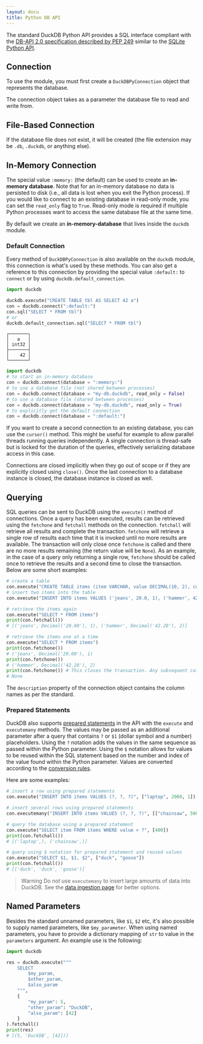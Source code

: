 ```yaml
---
layout: docu
title: Python DB API
---
```


The standard DuckDB Python API provides a SQL interface compliant with the [DB-API 2.0 specification described by PEP 249](https://www.python.org/dev/peps/pep-0249/) similar to the [SQLite Python API](https://docs.python.org/3.7/library/sqlite3.html).

## Connection

To use the module, you must first create a `DuckDBPyConnection` object that represents the database.

The connection object takes as a parameter the database file to read and write from.

## File-Based Connection

If the database file does not exist, it will be created (the file extension may be `.db`, `.duckdb`, or anything else).

## In-Memory Connection

The special value `:memory:` (the default) can be used to create an **in-memory database**. Note that for an in-memory database no data is persisted to disk (i.e., all data is lost when you exit the Python process). If you would like to connect to an existing database in read-only mode, you can set the `read_only` flag to `True`. Read-only mode is required if multiple Python processes want to access the same database file at the same time.

By default we create an **in-memory-database** that lives inside the `duckdb` module.

### Default Connection

Every method of `DuckDBPyConnection` is also available on the `duckdb` module, this connection is what's used by these methods.
You can also get a reference to this connection by providing the special value `:default:` to `connect` or by using `duckdb.default_connection`.

```python
import duckdb

duckdb.execute("CREATE TABLE tbl AS SELECT 42 a")
con = duckdb.connect(":default:")
con.sql("SELECT * FROM tbl")
# or
duckdb.default_connection.sql("SELECT * FROM tbl")
```

```text
┌───────┐
│   a   │
│ int32 │
├───────┤
│    42 │
└───────┘
```

```python
import duckdb
# to start an in-memory database
con = duckdb.connect(database = ":memory:")
# to use a database file (not shared between processes)
con = duckdb.connect(database = "my-db.duckdb", read_only = False)
# to use a database file (shared between processes)
con = duckdb.connect(database = "my-db.duckdb", read_only = True)
# to explicitly get the default connection
con = duckdb.connect(database = ":default:")
```

If you want to create a second connection to an existing database, you can use the `cursor()` method. This might be useful for example to allow parallel threads running queries independently. A single connection is thread-safe but is locked for the duration of the queries, effectively serializing database access in this case.

Connections are closed implicitly when they go out of scope or if they are explicitly closed using `close()`.  Once the last connection to a database instance is closed, the database instance is closed as well.

## Querying

SQL queries can be sent to DuckDB using the `execute()` method of connections. Once a query has been executed, results can be retrieved using the `fetchone` and `fetchall` methods on the connection. `fetchall` will retrieve all results and complete the transaction. `fetchone` will retrieve a single row of results each time that it is invoked until no more results are available. The transaction will only close once `fetchone` is called and there are no more results remaining (the return value will be `None`). As an example, in the case of a query only returning a single row, `fetchone` should be called once to retrieve the results and a second time to close the transaction. Below are some short examples:

```python
# create a table
con.execute("CREATE TABLE items (item VARCHAR, value DECIMAL(10, 2), count INTEGER)")
# insert two items into the table
con.execute("INSERT INTO items VALUES ('jeans', 20.0, 1), ('hammer', 42.2, 2)")

# retrieve the items again
con.execute("SELECT * FROM items")
print(con.fetchall())
# [('jeans', Decimal('20.00'), 1), ('hammer', Decimal('42.20'), 2)]

# retrieve the items one at a time
con.execute("SELECT * FROM items")
print(con.fetchone())
# ('jeans', Decimal('20.00'), 1)
print(con.fetchone())
# ('hammer', Decimal('42.20'), 2)
print(con.fetchone()) # This closes the transaction. Any subsequent calls to .fetchone will return None
# None
```

The `description` property of the connection object contains the column names as per the standard.

### Prepared Statements

DuckDB also supports [prepared statements](../../sql/query_syntax/prepared_statements) in the API with the `execute` and `executemany` methods. The values may be passed as an additional parameter after a query that contains `?` or `$1` (dollar symbol and a number) placeholders. Using the `?` notation adds the values in the same sequence as passed within the Python parameter. Using the `$` notation allows for values to be reused within the SQL statement based on the number and index of the value found within the Python parameter. Values are converted according to the [conversion rules](conversion#object-conversion-python-object-to-duckdb).

Here are some examples:

```python
# insert a row using prepared statements
con.execute("INSERT INTO items VALUES (?, ?, ?)", ["laptop", 2000, 1])

# insert several rows using prepared statements
con.executemany("INSERT INTO items VALUES (?, ?, ?)", [["chainsaw", 500, 10], ["iphone", 300, 2]] )

# query the database using a prepared statement
con.execute("SELECT item FROM items WHERE value > ?", [400])
print(con.fetchall())
# [('laptop',), ('chainsaw',)]

# query using $ notation for prepared statement and reused values
con.execute("SELECT $1, $1, $2", ["duck", "goose"])
print(con.fetchall())
# [('duck', 'duck', 'goose')]
```

> Warning Do *not* use `executemany` to insert large amounts of data into DuckDB. See the [data ingestion page](data_ingestion) for better options.

## Named Parameters

Besides the standard unnamed parameters, like `$1`, `$2` etc, it's also possible to supply named parameters, like `$my_parameter`.
When using named parameters, you have to provide a dictionary mapping of `str` to value in the `parameters` argument.
An example use is the following:

```python
import duckdb

res = duckdb.execute("""
    SELECT
        $my_param,
        $other_param,
        $also_param
    """,
    {
        "my_param": 5,
        "other_param": "DuckDB",
        "also_param": [42]
    }
).fetchall()
print(res)
# [(5, 'DuckDB', [42])]
```